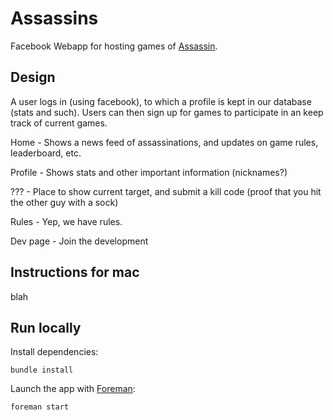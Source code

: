 Assassins
==================================

Facebook Webapp for hosting games of [Assassin](http://en.wikipedia.org/wiki/Assassin_%28game%29).

Design
------

A user logs in (using facebook), to which a profile is kept in our database (stats and such).
Users can then sign up for games to participate in an keep track of current games.

Home - Shows a news feed of assassinations, and updates on game rules, leaderboard, etc.

Profile - Shows stats and other important information (nicknames?)

??? - Place to show current target, and submit a kill code (proof that you hit the other guy with a sock)

Rules - Yep, we have rules.

Dev page - Join the development

Instructions for mac
--------------------
blah

Run locally
-----------

Install dependencies:

    bundle install

Launch the app with [Foreman](http://blog.daviddollar.org/2011/05/06/introducing-foreman.html):

    foreman start

